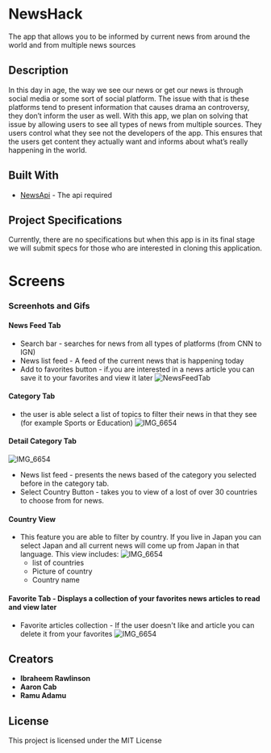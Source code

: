 # NewsHack

The app that allows you to be informed by current news from around the world and from multiple news sources

## Description

In this day in age, the way we see our news or get our news is through social media or some sort of social platform. The issue with that is these platforms tend to present information that causes drama an controversy, they don’t inform the user as well. With this app, we plan on solving that issue by allowing users to see all types of news from multiple sources. They users control what they see not the developers of the app. This ensures that the users get content they actually want and informs about what’s really happening in the world. 


## Built With

* [NewsApi](https://newsapi.org/) - The api required

## Project Specifications

Currently, there are no specifications but when this app is in its final stage we will submit specs for those who are interested in cloning this application.

# Screens
### Screenhots and Gifs
#### News Feed Tab
* Search bar - searches for news from all types of platforms (from CNN to IGN)
* News list feed - A feed of the current news that is happening today
* Add to favorites button - if.you are interested in a news article you can save it to your favorites and view it later 
![NewsFeedTab](https://user-images.githubusercontent.com/43886009/55336638-46f1db00-546b-11e9-9b6b-4593ed8089a1.png)
#### Category Tab 
- the user is able select a list of topics to filter their news in that they see (for example Sports or Education)
![IMG_6654](https://user-images.githubusercontent.com/43886009/56427544-49856a80-628a-11e9-8165-92436639f9de.jpeg)
#### Detail Category Tab
![IMG_6654](https://user-images.githubusercontent.com/43886009/56427576-67eb6600-628a-11e9-9060-7f5d58ed18fa.jpeg)
* News list feed - presents the news based of the category you selected before in the category tab.  
* Select Country Button - takes you to view of a lost of over 30 countries to choose from for news. 
#### Country View 
- This feature you are able to filter by country. If you live in Japan you can select Japan and all current news will come up from Japan in that language. This view includes: 
![IMG_6654](https://user-images.githubusercontent.com/43886009/56427642-9ec17c00-628a-11e9-8d6e-b691d5ad3b96.jpeg)
  * list of countries 
  * Picture of country 
  * Country name
#### Favorite Tab - Displays a collection of your favorites news articles to read and view later 
* Favorite articles collection - If the user doesn't like and article you can delete it from your favorites 
![IMG_6654](https://user-images.githubusercontent.com/43886009/56427661-ae40c500-628a-11e9-94a5-5abfaf44be26.jpeg)
## Creators

* **Ibraheem Rawlinson**
* **Aaron Cab**
* **Ramu Adamu**

## License

This project is licensed under the MIT License 
